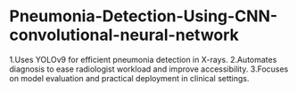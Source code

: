 # Pneumonia-Detection-Using-CNN-convolutional-neural-network
1.Uses YOLOv9 for efficient pneumonia detection in X-rays. 2.Automates diagnosis to ease radiologist workload and improve accessibility. 3.Focuses on model evaluation and practical deployment in clinical settings.
